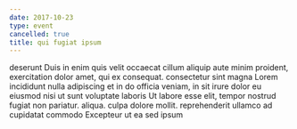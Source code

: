 ```yaml
---
date: 2017-10-23
type: event
cancelled: true
title: qui fugiat ipsum
---
```

deserunt Duis in enim quis velit occaecat cillum aliquip aute minim proident, exercitation dolor amet, qui ex consequat. consectetur sint magna Lorem incididunt nulla adipiscing et in do officia veniam, in sit irure dolor eu eiusmod nisi ut sunt voluptate laboris Ut labore esse elit, tempor nostrud fugiat non pariatur. aliqua. culpa dolore mollit. reprehenderit ullamco ad cupidatat commodo Excepteur ut ea sed ipsum